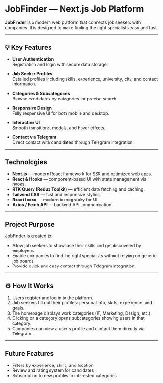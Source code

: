 #  JobFinder — Next.js Job Platform



**JobFinder** is a modern web platform that connects job seekers with companies. It is designed to make finding the right specialists easy and fast.  

---

## 💡 Key Features

- **User Authentication**  
  Registration and login with secure data storage.  

- **Job Seeker Profiles**  
  Detailed profiles including skills, experience, university, city, and contact information.  

- **Categories & Subcategories**  
  Browse candidates by categories for precise search.  

- **Responsive Design**  
  Fully responsive UI for both mobile and desktop.  

- **Interactive UI**  
  Smooth transitions, modals, and hover effects.  

- **Contact via Telegram**  
  Direct contact with candidates through Telegram integration.  

---

## Technologies

- **Next.js** — modern React framework for SSR and optimized web apps.  
- **React & Hooks** — component-based UI with state management via hooks.  
- **RTK Query (Redux Toolkit)** — efficient data fetching and caching.  
- **Tailwind CSS** — fast and responsive styling.  
- **React Icons** — modern iconography for UI.  
- **Axios / Fetch API** — backend API communication.  

---

##  Project Purpose

JobFinder is created to:  

- Allow job seekers to showcase their skills and get discovered by employers.  
- Enable companies to find the right specialists without relying on generic job boards.  
- Provide quick and easy contact through Telegram integration.  

---

## ⚙ How It Works

1. Users register and log in to the platform.  
2. Job seekers fill out their profiles: personal info, skills, experience, and goals.  
3. The homepage displays work categories (IT, Marketing, Design, etc.).  
4. Clicking on a category opens subcategories showing users in that category.  
5. Companies can view a user's profile and contact them directly via Telegram.  

---

##  Future Features

- Filters by experience, skills, and location  
- Review and rating system for candidates  
- Subscription to new profiles in interested categories  



